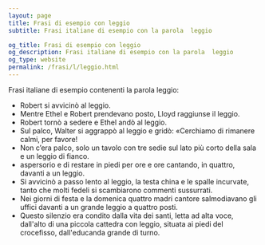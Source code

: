 ```yaml
---
layout: page
title: Frasi di esempio con leggio 
subtitle: Frasi italiane di esempio con la parola  leggio

og_title: Frasi di esempio con leggio 
og_description: Frasi italiane di esempio con la parola  leggio
og_type: website
permalink: /frasi/l/leggio.html
---
```


Frasi italiane di esempio contenenti la parola leggio:


- Robert si avvicinò al leggio.
- Mentre Ethel e Robert prendevano posto, Lloyd raggiunse il leggio.
- Robert tornò a sedere e Ethel andò al leggio.
- Sul palco, Walter si aggrappò al leggio e gridò: «Cerchiamo di rimanere calmi, per favore!
- Non c’era palco, solo un tavolo con tre sedie sul lato più corto della sala e un leggio di fianco.
- aspersorio e di restare in piedi per ore e ore cantando, in quattro, davanti a un leggio.
- Si avvicinò a passo lento al leggio, la testa china e le spalle incurvate, tanto che molti fedeli si scambiarono commenti sussurrati.
- Nei giorni di festa e la domenica quattro madri cantore salmodiavano gli uffici davanti a un grande leggio a quattro posti.
- Questo silenzio era condito dalla vita dei santi, letta ad alta voce, dall'alto di una piccola cattedra con leggio, situata ai piedi del crocefisso, dall'educanda grande di turno.
